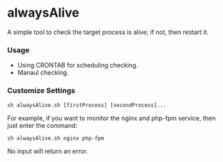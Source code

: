 # alwaysAlive

 A simple tool to check the target process is alive; if not, then restart it.

### Usage

- Using CRONTAB for scheduling checking.
- Manaul checking.

### Customize Settings

```
sh alwaysAlive.sh [firstProcess] [secondProcess]...
```

For example, if you want to monitor the nginx and php-fpm service, then just enter the command:

```
sh alwaysAlive.sh nginx php-fpm
```

No input will return an error.
